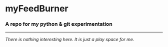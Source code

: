 # myFeedBurner
### A repo for my python &amp; git experimentation
____
_There is nothing interesting here. It is just a play space for me._

